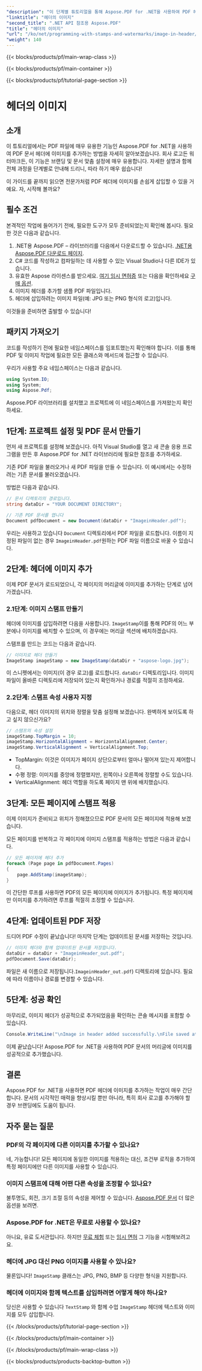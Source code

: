 ```yaml
---
"description": "이 단계별 튜토리얼을 통해 Aspose.PDF for .NET을 사용하여 PDF 헤더에 이미지를 추가하는 방법을 알아보세요."
"linktitle": "헤더의 이미지"
"second_title": ".NET API 참조용 Aspose.PDF"
"title": "헤더의 이미지"
"url": "/ko/net/programming-with-stamps-and-watermarks/image-in-header/"
"weight": 140
---
```


{{< blocks/products/pf/main-wrap-class >}}

{{< blocks/products/pf/main-container >}}

{{< blocks/products/pf/tutorial-page-section >}}

# 헤더의 이미지

## 소개

이 튜토리얼에서는 PDF 파일에 매우 유용한 기능인 Aspose.PDF for .NET을 사용하여 PDF 문서 헤더에 이미지를 추가하는 방법을 자세히 알아보겠습니다. 회사 로고든 워터마크든, 이 기능은 브랜딩 및 문서 맞춤 설정에 매우 유용합니다. 자세한 설명과 함께 전체 과정을 단계별로 안내해 드리니, 따라 하기 매우 쉽습니다!

이 가이드를 끝까지 읽으면 전문가처럼 PDF 헤더에 이미지를 손쉽게 삽입할 수 있을 거예요. 자, 시작해 볼까요?

## 필수 조건

본격적인 작업에 들어가기 전에, 필요한 도구가 모두 준비되었는지 확인해 봅시다. 필요한 것은 다음과 같습니다.

1. .NET용 Aspose.PDF – 라이브러리를 다음에서 다운로드할 수 있습니다. [.NET용 Aspose.PDF 다운로드 페이지](https://releases.aspose.com/pdf/net/).
2. C# 코드를 작성하고 컴파일하는 데 사용할 수 있는 Visual Studio나 다른 IDE가 있습니다.
3. 유효한 Aspose 라이센스를 받으세요. [여기 임시 면허증](https://purchase.aspose.com/temporary-license/) 또는 다음을 확인하세요 [구매 옵션](https://purchase.aspose.com/buy).
4. 이미지 헤더를 추가할 샘플 PDF 파일입니다.
5. 헤더에 삽입하려는 이미지 파일(예: JPG 또는 PNG 형식의 로고)입니다.

이것들을 준비하면 출발할 수 있습니다!

## 패키지 가져오기

코드를 작성하기 전에 필요한 네임스페이스를 임포트했는지 확인해야 합니다. 이를 통해 PDF 및 이미지 작업에 필요한 모든 클래스와 메서드에 접근할 수 있습니다.

우리가 사용할 주요 네임스페이스는 다음과 같습니다.

```csharp
using System.IO;
using System;
using Aspose.Pdf;
```

Aspose.PDF 라이브러리를 설치했고 프로젝트에 이 네임스페이스를 가져왔는지 확인하세요.

## 1단계: 프로젝트 설정 및 PDF 문서 만들기

먼저 새 프로젝트를 설정해 보겠습니다. 아직 Visual Studio를 열고 새 콘솔 응용 프로그램을 만든 후 Aspose.PDF for .NET 라이브러리에 필요한 참조를 추가하세요.

기존 PDF 파일을 불러오거나 새 PDF 파일을 만들 수 있습니다. 이 예시에서는 수정하려는 기존 문서를 불러오겠습니다.

방법은 다음과 같습니다.

```csharp
// 문서 디렉토리의 경로입니다.
string dataDir = "YOUR DOCUMENT DIRECTORY";

// 기존 PDF 문서를 엽니다
Document pdfDocument = new Document(dataDir + "ImageinHeader.pdf");
```

우리는 사용하고 있습니다 `Document` 디렉토리에서 PDF 파일을 로드합니다. 이름이 지정된 파일이 없는 경우 `ImageinHeader.pdf`원하는 PDF 파일 이름으로 바꿀 수 있습니다.

## 2단계: 헤더에 이미지 추가

이제 PDF 문서가 로드되었으니, 각 페이지의 머리글에 이미지를 추가하는 단계로 넘어가겠습니다.

### 2.1단계: 이미지 스탬프 만들기
헤더에 이미지를 삽입하려면 다음을 사용합니다. `ImageStamp`이를 통해 PDF의 어느 부분에나 이미지를 배치할 수 있으며, 이 경우에는 머리글 섹션에 배치하겠습니다.

스탬프를 만드는 코드는 다음과 같습니다.

```csharp
// 이미지로 헤더 만들기
ImageStamp imageStamp = new ImageStamp(dataDir + "aspose-logo.jpg");
```

이 스니펫에서는 이미지(이 경우 로고)를 로드합니다. `dataDir` 디렉토리입니다. 이미지 파일이 올바른 디렉토리에 저장되어 있는지 확인하거나 경로를 적절히 조정하세요.

### 2.2단계: 스탬프 속성 사용자 지정
다음으로, 헤더 이미지의 위치와 정렬을 맞춤 설정해 보겠습니다. 완벽하게 보이도록 하고 싶지 않으신가요?

```csharp
// 스탬프의 속성 설정
imageStamp.TopMargin = 10;
imageStamp.HorizontalAlignment = HorizontalAlignment.Center;
imageStamp.VerticalAlignment = VerticalAlignment.Top;
```

- TopMargin: 이것은 이미지가 페이지 상단으로부터 얼마나 떨어져 있는지 제어합니다.
- 수평 정렬: 이미지를 중앙에 정렬했지만, 왼쪽이나 오른쪽에 정렬할 수도 있습니다.
- VerticalAlignment: 헤더 역할을 하도록 페이지 맨 위에 배치했습니다.

## 3단계: 모든 페이지에 스탬프 적용

이제 이미지가 준비되고 위치가 정해졌으므로 PDF 문서의 모든 페이지에 적용해 보겠습니다.

모든 페이지를 반복하고 각 페이지에 이미지 스탬프를 적용하는 방법은 다음과 같습니다.

```csharp
// 모든 페이지에 헤더 추가
foreach (Page page in pdfDocument.Pages)
{
    page.AddStamp(imageStamp);
}
```

이 간단한 루프를 사용하면 PDF의 모든 페이지에 이미지가 추가됩니다. 특정 페이지에만 이미지를 추가하려면 루프를 적절히 조정할 수 있습니다.

## 4단계: 업데이트된 PDF 저장

드디어 PDF 수정이 끝났습니다! 마지막 단계는 업데이트된 문서를 저장하는 것입니다.

```csharp
// 이미지 헤더와 함께 업데이트된 문서를 저장합니다.
dataDir = dataDir + "ImageinHeader_out.pdf";
pdfDocument.Save(dataDir);
```

파일은 새 이름으로 저장됩니다.`ImageinHeader_out.pdf`) 디렉토리에 있습니다. 필요에 따라 이름이나 경로를 변경할 수 있습니다.

## 5단계: 성공 확인

마무리로, 이미지 헤더가 성공적으로 추가되었음을 확인하는 콘솔 메시지를 포함할 수 있습니다.

```csharp
Console.WriteLine("\nImage in header added successfully.\nFile saved at " + dataDir);
```

이제 끝났습니다! Aspose.PDF for .NET을 사용하여 PDF 문서의 머리글에 이미지를 성공적으로 추가했습니다.

## 결론

Aspose.PDF for .NET을 사용하면 PDF 헤더에 이미지를 추가하는 작업이 매우 간단합니다. 문서의 시각적인 매력을 향상시킬 뿐만 아니라, 특히 회사 로고를 추가해야 할 경우 브랜딩에도 도움이 됩니다.

## 자주 묻는 질문

### PDF의 각 페이지에 다른 이미지를 추가할 수 있나요?
네, 가능합니다! 모든 페이지에 동일한 이미지를 적용하는 대신, 조건부 로직을 추가하여 특정 페이지에만 다른 이미지를 사용할 수 있습니다.

### 이미지 스탬프에 대해 어떤 다른 속성을 조정할 수 있나요?
불투명도, 회전, 크기 조절 등의 속성을 제어할 수 있습니다. [Aspose.PDF 문서](https://reference.aspose.com/pdf/net/) 더 많은 옵션을 보려면.

### Aspose.PDF for .NET은 무료로 사용할 수 있나요?
아니요, 유료 도서관입니다. 하지만 [무료 체험](https://releases.aspose.com/) 또는 [임시 면허](https://purchase.aspose.com/temporary-license/) 그 기능을 시험해보려고요.

### 헤더에 JPG 대신 PNG 이미지를 사용할 수 있나요?
물론입니다! `ImageStamp` 클래스는 JPG, PNG, BMP 등 다양한 형식을 지원합니다.

### 헤더에 이미지와 함께 텍스트를 삽입하려면 어떻게 해야 하나요?
당신은 사용할 수 있습니다 `TextStamp` 와 함께 수업 `ImageStamp` 헤더에 텍스트와 이미지를 모두 삽입합니다.

{{< /blocks/products/pf/tutorial-page-section >}}

{{< /blocks/products/pf/main-container >}}

{{< /blocks/products/pf/main-wrap-class >}}

{{< blocks/products/products-backtop-button >}}